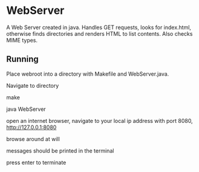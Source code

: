 # WebServer

A Web Server created in java. Handles GET requests, looks for index.html, otherwise finds directories and renders HTML to list contents. Also checks MIME types.

## Running

Place webroot into a directory with Makefile and WebServer.java.

Navigate to directory

make

java WebServer

open an internet browser, navigate to your local ip address with port 8080, http://127.0.0.1:8080

browse around at will

messages should be printed in the terminal

press enter to terminate